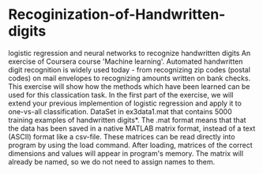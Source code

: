 # Recoginization-of-Handwritten-digits
logistic regression and neural networks to recognize handwritten digits
An exercise of Coursera course 'Machine learning'.
Automated handwritten digit recognition is widely used today - from recognizing zip codes (postal codes) on mail envelopes to recognizing amounts written on bank checks. This exercise will show how the methods which have been learned can be used for this classication task. In the first part of the exercise, we will extend your previous implemention of logistic regression and apply it to one-vs-all classification.
DataSet in ex3data1.mat that contains 5000 training examples of handwritten digits*. The .mat format means that that the data has been saved in a native MATLAB matrix format, instead of a text (ASCII) format like a csv-file. These matrices can be read directly into program by using the load command. After loading, matrices of the correct dimensions and values will appear in program's memory. The matrix will already be named, so we do not need to assign names to them. 
